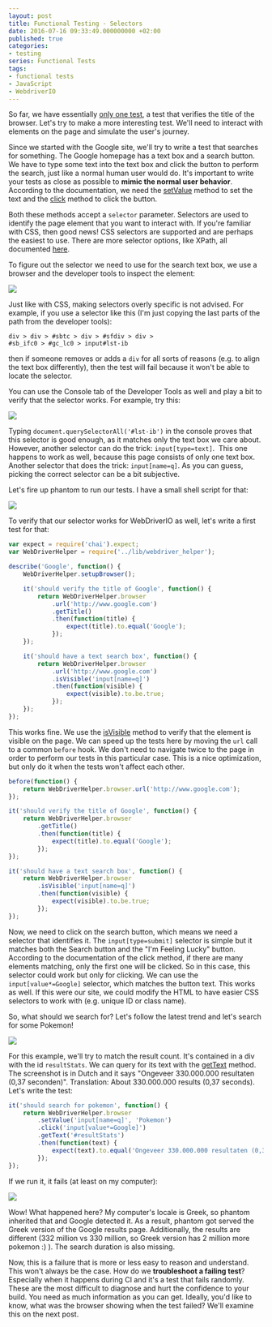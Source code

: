 ```yaml
---
layout: post
title: Functional Testing - Selectors
date: 2016-07-16 09:33:49.000000000 +02:00
published: true
categories:
- testing
series: Functional Tests
tags:
- functional tests
- JavaScript
- WebdriverIO
---
```


So far, we have essentially <a href="/2016/07/functional-testing-first-steps-towards-a-framework/">only one test</a>, a test that verifies the title of the browser. Let's try to make a more interesting test. We'll need to interact with elements on the page and simulate the user's journey.<!--more-->

Since we started with the Google site, we'll try to write a test that searches for something. The Google homepage has a text box and a search button. We have to type some text into the text box and click the button to perform the search, just like a normal human user would do. It's important to write your tests as close as possible to <strong>mimic the normal user behavior</strong>. According to the documentation, we need the <a href="http://webdriver.io/api/action/setValue.html">setValue</a> method to set the text and the <a href="http://webdriver.io/api/action/click.html">click</a> method to click the button.

Both these methods accept a <code>selector</code> parameter. Selectors are used to identify the page element that you want to interact with. If you're familiar with CSS, then good news! CSS selectors are supported and are perhaps the easiest to use. There are more selector options, like XPath, all documented <a href="http://webdriver.io/guide/usage/selectors.html">here</a>.

To figure out the selector we need to use for the search text box, we use a browser and the developer tools to inspect the element:

<img src="{{ site.baseurl }}/assets/2016/text-selector-1.png" />

Just like with CSS, making selectors overly specific is not advised. For example, if you use a selector like this (I'm just copying the last parts of the path from the developer tools):

<code>div > div > #sbtc > div > #sfdiv > div > #sb_ifc0 > #gc_lc0 > input#lst-ib</code>

then if someone removes or adds a <code>div</code> for all sorts of reasons (e.g. to align the text box differently), then the test will fail because it won't be able to locate the selector.

You can use the Console tab of the Developer Tools as well and play a bit to verify that the selector works. For example, try this:

<img src="{{ site.baseurl }}/assets/2016/query1.png" />

Typing <code>document.querySelectorAll('#lst-ib')</code> in the console proves that this selector is good enough, as it matches only the text box we care about. However, another selector can do the trick: <code>input[type=text]</code>.  This one happens to work as well, because this page consists of only one text box. Another selector that does the trick: <code>input[name=q]</code>. As you can guess, picking the correct selector can be a bit subjective.

Let's fire up phantom to run our tests. I have a small shell script for that:

<img src="{{ site.baseurl }}/assets/2016/phantom.png" />

To verify that our selector works for WebDriverIO as well, let's write a first test for that:

```js
var expect = require('chai').expect;
var WebDriverHelper = require('../lib/webdriver_helper');

describe('Google', function() {
    WebDriverHelper.setupBrowser();

    it('should verify the title of Google', function() {
        return WebDriverHelper.browser
            .url('http://www.google.com')
            .getTitle()
            .then(function(title) {
                expect(title).to.equal('Google');
            });
    });

    it('should have a text search box', function() {
        return WebDriverHelper.browser
            .url('http://www.google.com')
            .isVisible('input[name=q]')
            .then(function(visible) {
                expect(visible).to.be.true;
            });
    });
});
```

This works fine. We use the <a href="http://webdriver.io/api/state/isVisible.html">isVisible</a> method to verify that the element is visible on the page. We can speed up the tests here by moving the <code>url</code> call to a common <code>before</code> hook. We don't need to navigate twice to the page in order to perform our tests in this particular case. This is a nice optimization, but only do it when the tests won't affect each other.

```javascript
before(function() {
    return WebDriverHelper.browser.url('http://www.google.com');
});

it('should verify the title of Google', function() {
    return WebDriverHelper.browser
        .getTitle()
        .then(function(title) {
            expect(title).to.equal('Google');
        });
});

it('should have a text search box', function() {
    return WebDriverHelper.browser
        .isVisible('input[name=q]')
        .then(function(visible) {
            expect(visible).to.be.true;
        });
});
```

Now, we need to click on the search button, which means we need a selector that identifies it. The <code>input[type=submit]</code> selector is simple but it matches both the Search button and the "I'm Feeling Lucky" button. According to the documentation of the click method, if there are many elements matching, only the first one will be clicked. So in this case, this selector could work but only for clicking. We can use the <code>input[value*=Google]</code> selector, which matches the button text. This works as well. If this were our site, we could modify the HTML to have easier CSS selectors to work with (e.g. unique ID or class name).

So, what should we search for? Let's follow the latest trend and let's search for some Pokemon!

<img src="{{ site.baseurl }}/assets/2016/pokemon-result.png" />

For this example, we'll try to match the result count. It's contained in a div with the id <code>resultStats</code>. We can query for its text with the <a href="http://webdriver.io/api/property/getText.html">getText</a> method. The screenshot is in Dutch and it says "Ongeveer 330.000.000 resultaten (0,37 seconden)". Translation: About 330.000.000 results (0,37 seconds). Let's write the test:

```javascript
it('should search for pokemon', function() {
    return WebDriverHelper.browser
        .setValue('input[name=q]', 'Pokemon')
        .click('input[value*=Google]')
        .getText('#resultStats')
        .then(function(text) {
            expect(text).to.equal('Ongeveer 330.000.000 resultaten (0,37 seconden)');
        });
});
```

If we run it, it fails (at least on my computer):

<img src="{{ site.baseurl }}/assets/2016/mocha-fail.png" />

Wow! What happened here? My computer's locale is Greek, so phantom inherited that and Google detected it. As a result, phantom got served the Greek version of the Google results page. Additionally, the results are different (332 million vs 330 million, so Greek version has 2 million more pokemon :) ). The search duration is also missing.

Now, this is a failure that is more or less easy to reason and understand. This won't always be the case. How do we <strong>troubleshoot a failing test</strong>? Especially when it happens during CI and it's a test that fails randomly. These are the most difficult to diagnose and hurt the confidence to your build. You need as much information as you can get. Ideally, you'd like to know, what was the browser showing when the test failed? We'll examine this on the next post.
